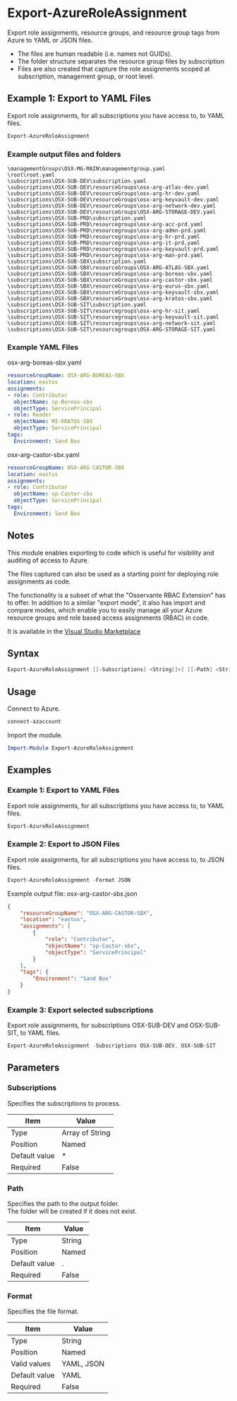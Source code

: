 # Export-AzureRoleAssignment

Export role assignments, resource groups, and resource group tags from Azure to YAML or JSON files.

- The files are human readable (i.e. names not GUIDs).
- The folder structure separates the resource group files by subscription
- Files are also created that capture the role assignments scoped at subscription, management group, or root level.

## Example 1: Export to YAML Files

Export role assignments, for all subscriptions you have access to, to YAML files.

```PowerShell
Export-AzureRoleAssignment
```

### Example output files and folders

```
\managementGroups\OSX-MG-MAIN\managementgroup.yaml
\root\root.yaml
\subscriptions\OSX-SUB-DEV\subscription.yaml
\subscriptions\OSX-SUB-DEV\resourceGroups\osx-arg-atlas-dev.yaml
\subscriptions\OSX-SUB-DEV\resourceGroups\osx-arg-hr-dev.yaml
\subscriptions\OSX-SUB-DEV\resourceGroups\osx-arg-keyvault-dev.yaml
\subscriptions\OSX-SUB-DEV\resourceGroups\osx-arg-network-dev.yaml
\subscriptions\OSX-SUB-DEV\resourceGroups\OSX-ARG-STORAGE-DEV.yaml
\subscriptions\OSX-SUB-PRD\subscription.yaml
\subscriptions\OSX-SUB-PRD\resourcegroups\osx-arg-acc-prd.yaml
\subscriptions\OSX-SUB-PRD\resourcegroups\osx-arg-admn-prd.yaml
\subscriptions\OSX-SUB-PRD\resourcegroups\osx-arg-hr-prd.yaml
\subscriptions\OSX-SUB-PRD\resourcegroups\osx-arg-it-prd.yaml
\subscriptions\OSX-SUB-PRD\resourcegroups\osx-arg-keyvault-prd.yaml
\subscriptions\OSX-SUB-PRD\resourcegroups\osx-arg-man-prd.yaml
\subscriptions\OSX-SUB-SBX\subscription.yaml
\subscriptions\OSX-SUB-SBX\resourceGroups\OSX-ARG-ATLAS-SBX.yaml
\subscriptions\OSX-SUB-SBX\resourceGroups\osx-arg-boreas-sbx.yaml
\subscriptions\OSX-SUB-SBX\resourceGroups\osx-arg-castor-sbx.yaml
\subscriptions\OSX-SUB-SBX\resourceGroups\osx-arg-eurus-sbx.yaml
\subscriptions\OSX-SUB-SBX\resourceGroups\osx-arg-keyvault-sbx.yaml
\subscriptions\OSX-SUB-SBX\resourceGroups\osx-arg-kratos-sbx.yaml
\subscriptions\OSX-SUB-SIT\subscription.yaml
\subscriptions\OSX-SUB-SIT\resourcegroups\osx-arg-hr-sit.yaml
\subscriptions\OSX-SUB-SIT\resourcegroups\osx-arg-keyvault-sit.yaml
\subscriptions\OSX-SUB-SIT\resourcegroups\osx-arg-network-sit.yaml
\subscriptions\OSX-SUB-SIT\resourcegroups\OSX-ARG-STORAGE-SIT.yaml
```

### Example YAML Files

osx-arg-boreas-sbx.yaml

```yaml
resourceGroupName: OSX-ARG-BOREAS-SBX
location: eastus
assignments:
- role: Contributor
  objectName: sp-Boreas-sbx
  objectType: ServicePrincipal
- role: Reader
  objectName: MI-KRATOS-SBX
  objectType: ServicePrincipal
tags:
  Environment: Sand Box
```

osx-arg-castor-sbx.yaml

```yaml
resourceGroupName: OSX-ARG-CASTOR-SBX
location: eastus
assignments:
- role: Contributor
  objectName: sp-Castor-sbx
  objectType: ServicePrincipal
tags:
  Environment: Sand Box
```

## Notes

This module enables exporting to code which is useful for visibility and auditing of access to Azure. 

The files captured can also be used as a starting point for deploying role assignments as code.

The functionality is a subset of what the "Osservante RBAC Extension" has to offer.  In addition to a similar "export mode", it also has import and compare modes, which enable you to easily manage all your Azure resource groups and role based access assignments (RBAC) in code.
 
It is available in the [Visual Studio Marketplace](https://marketplace.visualstudio.com/items?itemName=Osservante.OsservanteRBAC)

## Syntax

```PowerShell
Export-AzureRoleAssignment [[-Subscriptions] <String[]>] [[-Path] <String>] [[-Format] <String>] [<CommonParameters>]
```

## Usage

Connect to Azure.

```PowerShell
connect-azaccount
```

Import the module.

```PowerShell
Import-Module Export-AzureRoleAssignment
```

## Examples

### Example 1: Export to YAML Files

Export role assignments, for all subscriptions you have access to, to YAML files.

```PowerShell
Export-AzureRoleAssignment
```

### Example 2: Export to JSON Files

Export role assignments, for all subscriptions you have access to, to JSON files.

```PowerShell
Export-AzureRoleAssignment -Format JSON
```

Example output file: osx-arg-castor-sbx.json

```json
{
    "resourceGroupName": "OSX-ARG-CASTOR-SBX",
    "location": "eastus",
    "assignments": [
        {
            "role": "Contributor",
            "objectName": "sp-Castor-sbx",
            "objectType": "ServicePrincipal"
        }
    ],
    "tags": {
        "Environment": "Sand Box"
    }
}
```

### Example 3: Export selected subscriptions

Export role assignments, for subscriptions OSX-SUB-DEV and OSX-SUB-SIT, to YAML files.

```PowerShell
Export-AzureRoleAssignment -Subscriptions OSX-SUB-DEV, OSX-SUB-SIT
```

## Parameters

### Subscriptions
Specifies the subscriptions to process.

| Item          | Value           |
| ------------- | --------------- |
| Type          | Array of String |
| Position      | Named           |
| Default value | *               |
| Required      | False           |

### Path
Specifies the path to the output folder.  
The folder will be created if it does not exist.

| Item          | Value  |
| ------------- | ------ |
| Type          | String |
| Position      | Named  |
| Default value | .      |
| Required      | False  |

### Format
Specifies the file format.

| Item          | Value      |
| ------------- | ---------- |
| Type          | String     |
| Position      | Named      |
| Valid values  | YAML, JSON |
| Default value | YAML       |
| Required      | False      |